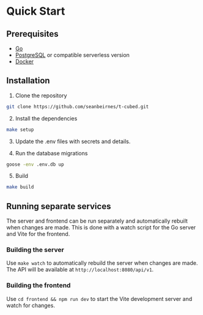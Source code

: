 # Quick Start

## Prerequisites

- [Go](https://go.dev/doc/install)
- [PostgreSQL](https://www.postgresql.org/download/) or compatible serverless version
- [Docker](https://docs.docker.com/get-docker/)

## Installation

1. Clone the repository

```bash
git clone https://github.com/seanbeirnes/t-cubed.git
```

2. Install the dependencies

```bash
make setup
```

3. Update the .env files with secrets and details.

4. Run the database migrations

```bash
goose -env .env.db up
```

5. Build
```bash
make build
```

## Running separate services
The server and frontend can be run separately and automatically rebuilt when changes are made.
This is done with a watch script for the Go server and Vite for the frontend.

### Building the server
Use `make watch` to automatically rebuild the server when changes are made.
The API will be available at `http://localhost:8080/api/v1`.

### Building the frontend
Use `cd frontend && npm run dev` to start the Vite development server and watch for changes.
